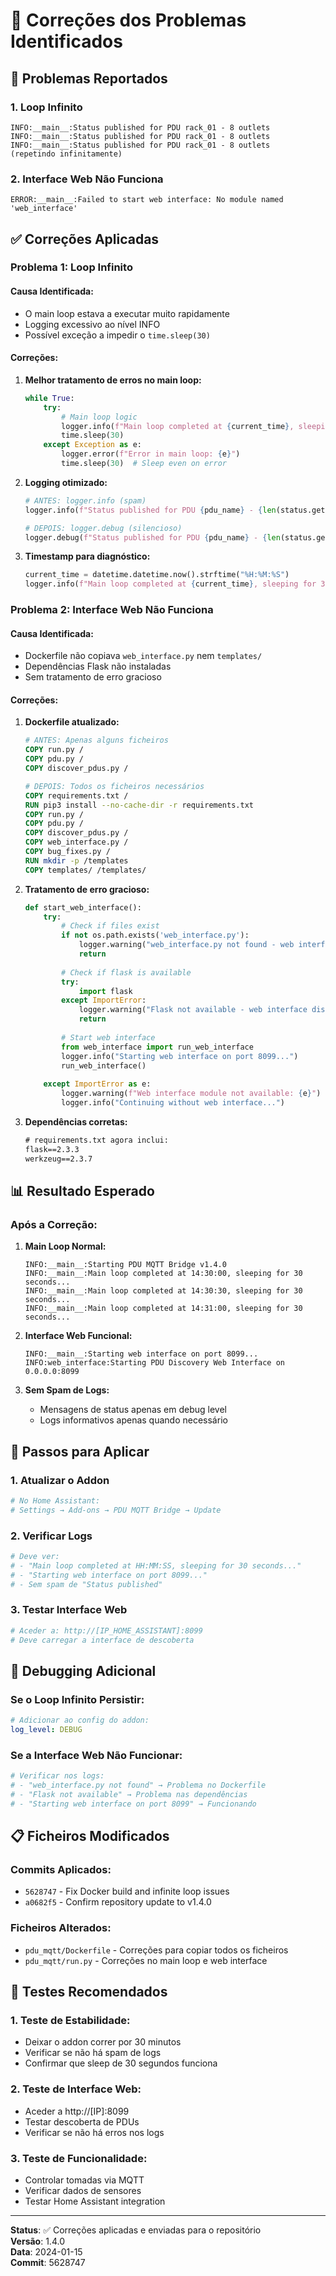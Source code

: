 # 🔧 Correções dos Problemas Identificados

## 🚨 Problemas Reportados

### 1. **Loop Infinito**
```
INFO:__main__:Status published for PDU rack_01 - 8 outlets
INFO:__main__:Status published for PDU rack_01 - 8 outlets
INFO:__main__:Status published for PDU rack_01 - 8 outlets
(repetindo infinitamente)
```

### 2. **Interface Web Não Funciona**
```
ERROR:__main__:Failed to start web interface: No module named 'web_interface'
```

## ✅ Correções Aplicadas

### **Problema 1: Loop Infinito**

#### **Causa Identificada:**
- O main loop estava a executar muito rapidamente
- Logging excessivo ao nível INFO
- Possível exceção a impedir o `time.sleep(30)`

#### **Correções:**
1. **Melhor tratamento de erros no main loop:**
   ```python
   while True:
       try:
           # Main loop logic
           logger.info(f"Main loop completed at {current_time}, sleeping for 30 seconds...")
           time.sleep(30)
       except Exception as e:
           logger.error(f"Error in main loop: {e}")
           time.sleep(30)  # Sleep even on error
   ```

2. **Logging otimizado:**
   ```python
   # ANTES: logger.info (spam)
   logger.info(f"Status published for PDU {pdu_name} - {len(status.get('outlets', []))} outlets")
   
   # DEPOIS: logger.debug (silencioso)
   logger.debug(f"Status published for PDU {pdu_name} - {len(status.get('outlets', []))} outlets")
   ```

3. **Timestamp para diagnóstico:**
   ```python
   current_time = datetime.datetime.now().strftime("%H:%M:%S")
   logger.info(f"Main loop completed at {current_time}, sleeping for 30 seconds...")
   ```

### **Problema 2: Interface Web Não Funciona**

#### **Causa Identificada:**
- Dockerfile não copiava `web_interface.py` nem `templates/`
- Dependências Flask não instaladas
- Sem tratamento de erro gracioso

#### **Correções:**

1. **Dockerfile atualizado:**
   ```dockerfile
   # ANTES: Apenas alguns ficheiros
   COPY run.py /
   COPY pdu.py /
   COPY discover_pdus.py /
   
   # DEPOIS: Todos os ficheiros necessários
   COPY requirements.txt /
   RUN pip3 install --no-cache-dir -r requirements.txt
   COPY run.py /
   COPY pdu.py /
   COPY discover_pdus.py /
   COPY web_interface.py /
   COPY bug_fixes.py /
   RUN mkdir -p /templates
   COPY templates/ /templates/
   ```

2. **Tratamento de erro gracioso:**
   ```python
   def start_web_interface():
       try:
           # Check if files exist
           if not os.path.exists('web_interface.py'):
               logger.warning("web_interface.py not found - web interface disabled")
               return
           
           # Check if flask is available
           try:
               import flask
           except ImportError:
               logger.warning("Flask not available - web interface disabled")
               return
           
           # Start web interface
           from web_interface import run_web_interface
           logger.info("Starting web interface on port 8099...")
           run_web_interface()
           
       except ImportError as e:
           logger.warning(f"Web interface module not available: {e}")
           logger.info("Continuing without web interface...")
   ```

3. **Dependências corretas:**
   ```txt
   # requirements.txt agora inclui:
   flask==2.3.3
   werkzeug==2.3.7
   ```

## 📊 Resultado Esperado

### **Após a Correção:**

1. **Main Loop Normal:**
   ```
   INFO:__main__:Starting PDU MQTT Bridge v1.4.0
   INFO:__main__:Main loop completed at 14:30:00, sleeping for 30 seconds...
   INFO:__main__:Main loop completed at 14:30:30, sleeping for 30 seconds...
   INFO:__main__:Main loop completed at 14:31:00, sleeping for 30 seconds...
   ```

2. **Interface Web Funcional:**
   ```
   INFO:__main__:Starting web interface on port 8099...
   INFO:web_interface:Starting PDU Discovery Web Interface on 0.0.0.0:8099
   ```

3. **Sem Spam de Logs:**
   - Mensagens de status apenas em debug level
   - Logs informativos apenas quando necessário

## 🔄 Passos para Aplicar

### **1. Atualizar o Addon**
```bash
# No Home Assistant:
# Settings → Add-ons → PDU MQTT Bridge → Update
```

### **2. Verificar Logs**
```bash
# Deve ver:
# - "Main loop completed at HH:MM:SS, sleeping for 30 seconds..."
# - "Starting web interface on port 8099..."
# - Sem spam de "Status published"
```

### **3. Testar Interface Web**
```bash
# Aceder a: http://[IP_HOME_ASSISTANT]:8099
# Deve carregar a interface de descoberta
```

## 🐛 Debugging Adicional

### **Se o Loop Infinito Persistir:**
```yaml
# Adicionar ao config do addon:
log_level: DEBUG
```

### **Se a Interface Web Não Funcionar:**
```bash
# Verificar nos logs:
# - "web_interface.py not found" → Problema no Dockerfile
# - "Flask not available" → Problema nas dependências
# - "Starting web interface on port 8099" → Funcionando
```

## 📋 Ficheiros Modificados

### **Commits Aplicados:**
- `5628747` - Fix Docker build and infinite loop issues
- `a0682f5` - Confirm repository update to v1.4.0

### **Ficheiros Alterados:**
- `pdu_mqtt/Dockerfile` - Correções para copiar todos os ficheiros
- `pdu_mqtt/run.py` - Correções no main loop e web interface

## 🎯 Testes Recomendados

### **1. Teste de Estabilidade:**
- Deixar o addon correr por 30 minutos
- Verificar se não há spam de logs
- Confirmar que sleep de 30 segundos funciona

### **2. Teste de Interface Web:**
- Aceder a http://[IP]:8099
- Testar descoberta de PDUs
- Verificar se não há erros nos logs

### **3. Teste de Funcionalidade:**
- Controlar tomadas via MQTT
- Verificar dados de sensores
- Testar Home Assistant integration

---

**Status**: ✅ Correções aplicadas e enviadas para o repositório  
**Versão**: 1.4.0  
**Data**: 2024-01-15  
**Commit**: 5628747